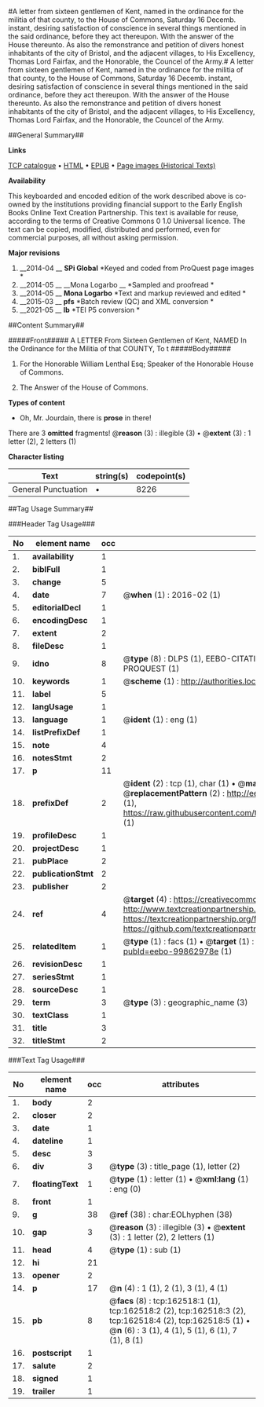 #A letter from sixteen gentlemen of Kent, named in the ordinance for the militia of that county, to the House of Commons, Saturday 16 Decemb. instant, desiring satisfaction of conscience in several things mentioned in the said ordinance, before they act thereupon. With the answer of the House thereunto. As also the remonstrance and petition of divers honest inhabitants of the city of Bristol, and the adjacent villages, to His Excellency, Thomas Lord Fairfax, and the Honorable, the Councel of the Army.#
A letter from sixteen gentlemen of Kent, named in the ordinance for the militia of that county, to the House of Commons, Saturday 16 Decemb. instant, desiring satisfaction of conscience in several things mentioned in the said ordinance, before they act thereupon. With the answer of the House thereunto. As also the remonstrance and petition of divers honest inhabitants of the city of Bristol, and the adjacent villages, to His Excellency, Thomas Lord Fairfax, and the Honorable, the Councel of the Army.

##General Summary##

**Links**

[TCP catalogue](http://www.ota.ox.ac.uk/tcp/)  • 
[HTML](http://tei.it.ox.ac.uk/tcp/Texts-HTML/free/A87/A87967.html)  • 
[EPUB](http://tei.it.ox.ac.uk/tcp/Texts-EPUB/free/A87/A87967.epub) • 
[Page images (Historical Texts)](https://historicaltexts.jisc.ac.uk/eebo-99862978e)

**Availability**

This keyboarded and encoded edition of the work described above is co-owned by the
    institutions providing financial support to the Early English Books Online Text Creation
    Partnership. This text is available for reuse, according to the terms of  Creative Commons 0 1.0 Universal
    licence. The text can be copied, modified, distributed and performed, even for commercial
    purposes, all without asking permission.

**Major revisions**

1. __2014-04 __ __SPi Global__ *Keyed and coded from ProQuest page images *
1. __2014-05 __ __Mona Logarbo __ *Sampled and proofread *
1. __2014-05 __ __Mona Logarbo__ *Text and markup reviewed and edited *
1. __2015-03 __ __pfs__ *Batch review (QC) and XML conversion *
1. __2021-05 __ __lb__ *TEI P5 conversion *

##Content Summary##

#####Front#####
A LETTER From Sixteen Gentlemen of Kent, NAMED In the Ordinance for the Militia of that COUNTY, To t
#####Body#####

1. For the Honorable William Lenthal Esq; Speaker of the Honorable House of Commons.

1. The Answer of the House of Commons.

**Types of content**

  * Oh, Mr. Jourdain, there is **prose** in there!

There are 3 **omitted** fragments! 
 @__reason__ (3) : illegible (3)  •  @__extent__ (3) : 1 letter (2), 2 letters (1)

**Character listing**


|Text|string(s)|codepoint(s)|
|---|---|---|
|General Punctuation|•|8226|

##Tag Usage Summary##

###Header Tag Usage###

|No|element name|occ|attributes|
|---|---|---|---|
|1.|__availability__|1||
|2.|__biblFull__|1||
|3.|__change__|5||
|4.|__date__|7| @__when__ (1) : 2016-02 (1)|
|5.|__editorialDecl__|1||
|6.|__encodingDesc__|1||
|7.|__extent__|2||
|8.|__fileDesc__|1||
|9.|__idno__|8| @__type__ (8) : DLPS (1), EEBO-CITATION (1), VID (1), EEBO-PROQUEST (1), STC (3), PROQUEST (1)|
|10.|__keywords__|1| @__scheme__ (1) : http://authorities.loc.gov/ (1)|
|11.|__label__|5||
|12.|__langUsage__|1||
|13.|__language__|1| @__ident__ (1) : eng (1)|
|14.|__listPrefixDef__|1||
|15.|__note__|4||
|16.|__notesStmt__|2||
|17.|__p__|11||
|18.|__prefixDef__|2| @__ident__ (2) : tcp (1), char (1)  •  @__matchPattern__ (2) : ([0-9\-]+):([0-9IVX]+) (1), (.+) (1)  •  @__replacementPattern__ (2) : http://eebo.chadwyck.com/downloadtiff?vid=$1&page=$2 (1), https://raw.githubusercontent.com/textcreationpartnership/Texts/master/tcpchars.xml#$1 (1)|
|19.|__profileDesc__|1||
|20.|__projectDesc__|1||
|21.|__pubPlace__|2||
|22.|__publicationStmt__|2||
|23.|__publisher__|2||
|24.|__ref__|4| @__target__ (4) : https://creativecommons.org/publicdomain/zero/1.0/ (1), http://www.textcreationpartnership.org/docs/. (1), https://textcreationpartnership.org/faq/#faq05 (1), https://github.com/textcreationpartnership (1)|
|25.|__relatedItem__|1| @__type__ (1) : facs (1)  •  @__target__ (1) : https://data.historicaltexts.jisc.ac.uk/view?pubId=eebo-99862978e (1)|
|26.|__revisionDesc__|1||
|27.|__seriesStmt__|1||
|28.|__sourceDesc__|1||
|29.|__term__|3| @__type__ (3) : geographic_name (3)|
|30.|__textClass__|1||
|31.|__title__|3||
|32.|__titleStmt__|2||


###Text Tag Usage###

|No|element name|occ|attributes|
|---|---|---|---|
|1.|__body__|2||
|2.|__closer__|2||
|3.|__date__|1||
|4.|__dateline__|1||
|5.|__desc__|3||
|6.|__div__|3| @__type__ (3) : title_page (1), letter (2)|
|7.|__floatingText__|1| @__type__ (1) : letter (1)  •  @__xml:lang__ (1) : eng (0)|
|8.|__front__|1||
|9.|__g__|38| @__ref__ (38) : char:EOLhyphen (38)|
|10.|__gap__|3| @__reason__ (3) : illegible (3)  •  @__extent__ (3) : 1 letter (2), 2 letters (1)|
|11.|__head__|4| @__type__ (1) : sub (1)|
|12.|__hi__|21||
|13.|__opener__|2||
|14.|__p__|17| @__n__ (4) : 1 (1), 2 (1), 3 (1), 4 (1)|
|15.|__pb__|8| @__facs__ (8) : tcp:162518:1 (1), tcp:162518:2 (2), tcp:162518:3 (2), tcp:162518:4 (2), tcp:162518:5 (1)  •  @__n__ (6) : 3 (1), 4 (1), 5 (1), 6 (1), 7 (1), 8 (1)|
|16.|__postscript__|1||
|17.|__salute__|2||
|18.|__signed__|1||
|19.|__trailer__|1||
